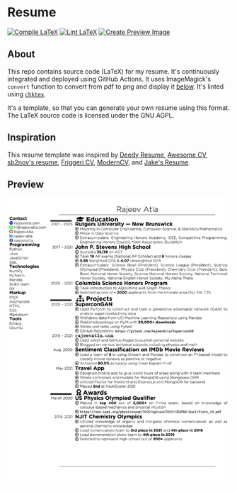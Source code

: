 # Resume
[![Compile LaTeX](https://github.com/RajeevAtla/resume/actions/workflows/compile.yml/badge.svg)](https://github.com/RajeevAtla/resume/actions/workflows/compile.yml)
[![Lint LaTeX](https://github.com/RajeevAtla/resume/actions/workflows/lint.yml/badge.svg)](https://github.com/RajeevAtla/resume/actions/workflows/lint.yml)
[![Create Preview Image](https://github.com/RajeevAtla/resume/actions/workflows/image.yml/badge.svg)](https://github.com/RajeevAtla/resume/actions/workflows/image.yml)

## About

This repo contains source code (LaTeX) for my resume.
It's continuously integrated and deployed using GitHub Actions.
It uses ImageMagick's `convert` function to convert from pdf to png and display it [below](#preview).
It's linted using [`chktex`](https://www.nongnu.org/chktex/).

It's a template, so that you can generate your own resume using this format.
The LaTeX source code is licensed under the GNU AGPL.

## Inspiration

This resume template was inspired by [Deedy Resume](https://github.com/deedy/Deedy-Resume), [Awesome CV](https://github.com/posquit0/Awesome-CV), [sb2nov's resume](https://github.com/sb2nov/resume), [Friggeri CV](https://github.com/Nadorrano/cv-friggeri-x), [ModernCV](https://github.com/xdanaux/moderncv), and [Jake's Resume](https://github.com/jakegut/resume).

## Preview

![Resume](/resume.jpg "Resume")
